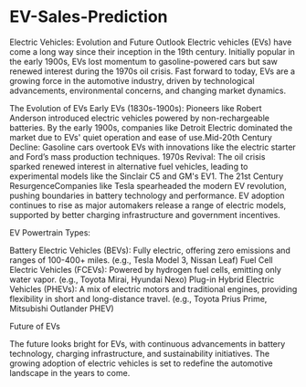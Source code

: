 # EV-Sales-Prediction
Electric Vehicles: Evolution and Future Outlook
Electric vehicles (EVs) have come a long way since their inception in the 19th century. Initially popular in the early 1900s, EVs lost momentum to gasoline-powered cars but saw renewed interest during the 1970s oil crisis. Fast forward to today, EVs are a growing force in the automotive industry, driven by technological advancements, environmental concerns, and changing market dynamics.

The Evolution of EVs
Early EVs (1830s-1900s): Pioneers like Robert Anderson introduced electric vehicles powered by non-rechargeable batteries. By the early 1900s, companies like Detroit Electric dominated the market due to EVs' quiet operation and ease of use.Mid-20th Century Decline: Gasoline cars overtook EVs with innovations like the electric starter and Ford’s mass production techniques.
1970s Revival: The oil crisis sparked renewed interest in alternative fuel vehicles, leading to experimental models like the Sinclair C5 and GM's EV1.
The 21st Century ResurgenceCompanies like Tesla spearheaded the modern EV revolution, pushing boundaries in battery technology and performance.
EV adoption continues to rise as major automakers release a range of electric models, supported by better charging infrastructure and government incentives.

EV Powertrain Types:

Battery Electric Vehicles (BEVs): Fully electric, offering zero emissions and ranges of 100-400+ miles. (e.g., Tesla Model 3, Nissan Leaf)
Fuel Cell Electric Vehicles (FCEVs): Powered by hydrogen fuel cells, emitting only water vapor. (e.g., Toyota Mirai, Hyundai Nexo)
Plug-in Hybrid Electric Vehicles (PHEVs): A mix of electric motors and traditional engines, providing flexibility in short and long-distance travel. (e.g., Toyota Prius Prime, Mitsubishi Outlander PHEV)

Future of EVs

The future looks bright for EVs, with continuous advancements in battery technology, charging infrastructure, and sustainability initiatives. The growing adoption of electric vehicles is set to redefine the automotive landscape in the years to come.

